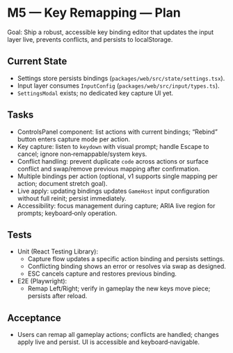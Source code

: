 # M5 — Key Remapping — Plan

Goal: Ship a robust, accessible key binding editor that updates the input layer live, prevents conflicts, and persists to localStorage.

## Current State

- Settings store persists bindings (`packages/web/src/state/settings.tsx`).
- Input layer consumes `InputConfig` (`packages/web/src/input/types.ts`).
- `SettingsModal` exists; no dedicated key capture UI yet.

## Tasks

- ControlsPanel component: list actions with current bindings; “Rebind” button enters capture mode per action.
- Key capture: listen to `keydown` with visual prompt; handle Escape to cancel; ignore non‑remappable/system keys.
- Conflict handling: prevent duplicate `code` across actions or surface conflict and swap/remove previous mapping after confirmation.
- Multiple bindings per action (optional, v1 supports single mapping per action; document stretch goal).
- Live apply: updating bindings updates `GameHost` input configuration without full reinit; persist immediately.
- Accessibility: focus management during capture; ARIA live region for prompts; keyboard‑only operation.

## Tests

- Unit (React Testing Library):
  - Capture flow updates a specific action binding and persists settings.
  - Conflicting binding shows an error or resolves via swap as designed.
  - ESC cancels capture and restores previous binding.
- E2E (Playwright):
  - Remap Left/Right; verify in gameplay the new keys move piece; persists after reload.

## Acceptance

- Users can remap all gameplay actions; conflicts are handled; changes apply live and persist. UI is accessible and keyboard‑navigable.

